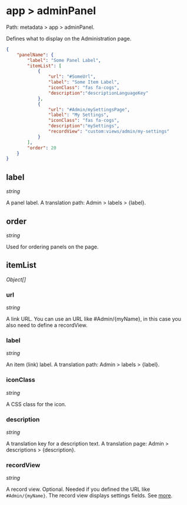 # app > adminPanel

Path: metadata > app > adminPanel.

Defines what to display on the Administration page.

```json
{
    "panelName": {
        "label": "Some Panel Label",
        "itemList": [
            {
                "url": "#SomeUrl",
                "label": "Some Item Label",
                "iconClass": "fas fa-cogs",
                "description":"descriptionLanguageKey"
            },
            {
                "url": "#Admin/mySettingsPage",
                "label": "My Settings",
                "iconClass": "fas fa-cogs",
                "description":"mySettings",
                "recordView": "custom:views/admin/my-settings"
            }
        ],
        "order": 20
    }
}

```

## label

*string*

A panel label. A translation path: Admin > labels > {label}.

## order

*string*

Used for ordering panels on the page.

## itemList

*Object[]*

### url

*string*

A link URL. You can use an URL like #Admin/{myName}, in this case you also need to define a recordView.

### label

*string*

An item (link) label. A translation path: Admin > labels > {label}.

### iconClass

*string*

A CSS class for the icon.

### description

*string*

A translation key for a description text. A translation page: Admin > descriptions > {description}.

### recordView

*string*

A record view. Optional. Needed if you defined the URL like `#Admin/{myName}`. The record view displays settings fields. See [more](../custom-config-parameters.md).
